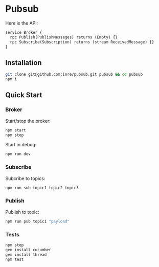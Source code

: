 # Pubsub

Here is the API:

```protobuf
service Broker {
  rpc Publish(PublishMessages) returns (Empty) {}
  rpc Subscribe(Subscription) returns (stream ReceivedMessage) {}
}
```

## Installation

```bash
git clone git@github.com:inre/pubsub.git pubsub && cd pubsub
npm i
```
## Quick Start

### Broker

Start/stop the broker:

```bash
npm start
npm stop
```
Start in debug:

```bash
npm run dev
```

### Subscribe

Subcribe to topics:

```bash
npm run sub topic1 topic2 topic3
```

### Publish

Publish to topic:

```bash
npm run pub topic1 "payload"
```

### Tests

```bash
npm stop
gem install cucumber
gem install thread
npm test
```
